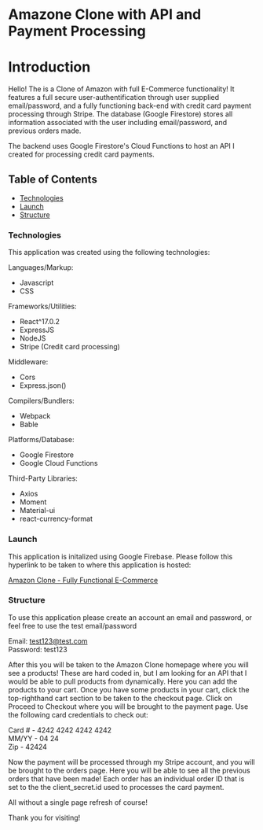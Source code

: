 # Amazone Clone with API and Payment Processing

# Introduction

Hello! The is a Clone of Amazon with full E-Commerce functionality! It features a full secure user-authentification through user supplied email/password, and a fully functioning back-end with credit card payment processing through Stripe. The database (Google Firestore) stores all information associated with the user including email/password, and previous orders made.

The backend uses Google Firestore's Cloud Functions to host an API I created for processing credit card payments.

## Table of Contents

- <a href= https://github.com/Nicolasdha/Amazon-Clone#Technologies>Technologies</a>
- <a href= https://github.com/Nicolasdha/Amazon-Clone#Launch>Launch</a>
- <a href= https://github.com/Nicolasdha/Amazon-Clone#Structure> Structure</a>

### Technologies

This application was created using the following technologies:

Languages/Markup:

- Javascript
- CSS

Frameworks/Utilities:

- React^17.0.2
- ExpressJS
- NodeJS
- Stripe (Credit card processing)

Middleware:

- Cors
- Express.json()

Compilers/Bundlers:

- Webpack
- Bable

Platforms/Database:

- Google Firestore
- Google Cloud Functions

Third-Party Libraries:

- Axios
- Moment
- Material-ui
- react-currency-format

### Launch

This application is initalized using Google Firebase. Please follow this hyperlink to be taken to where this application is hosted:

<a href=ndurikhaecommclone.web.app> Amazon Clone - Fully Functional E-Commerce</a>

### Structure

To use this application please create an account an email and password, or feel free to use the test email/password

Email: test123@test.com<br>
Password: test123

After this you will be taken to the Amazon Clone homepage where you will see a products! These are hard coded in, but I am looking for an API that I would be able to pull products from dynamically. Here you can add the products to your cart. Once you have some products in your cart, click the top-righthand cart section to be taken to the checkout page. Click on Proceed to Checkout where you will be brought to the payment page. Use the following card credentials to check out:

Card # - 4242 4242 4242 4242<br>
MM/YY - 04 24<br>
Zip - 42424

Now the payment will be processed through my Stripe account, and you will be brought to the orders page. Here you will be able to see all the previous orders that have been made! Each order has an individual order ID that is set to the the client_secret.id used to processes the card payment.

All without a single page refresh of course!

Thank you for visiting! <br><br><br>

<!-- ![Logo](https://i.ibb.co/nr2trL4/Screen-Shot-2020-09-08-at-4-20-44-PM.png) -->
